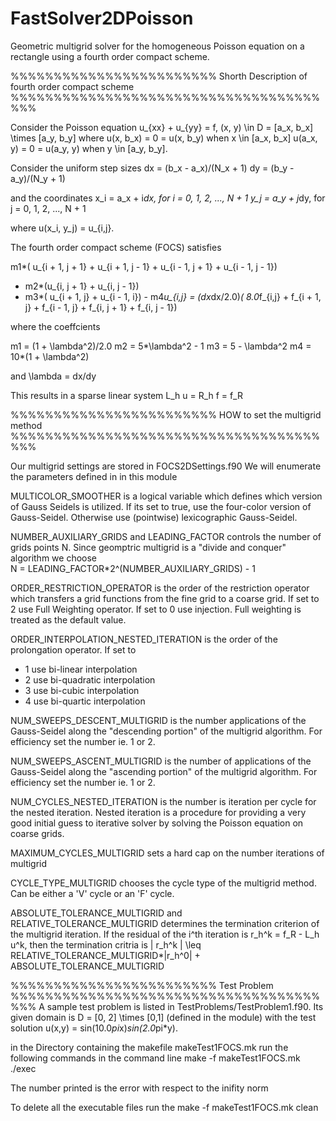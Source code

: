 # FastSolver2DPoisson
Geometric multigrid solver for the homogeneous Poisson equation on a rectangle using a fourth order compact scheme.

%%%%%%%%%%%%%%%%%%%%%%%% Shorth Description of fourth order compact scheme %%%%%%%%%%%%%%%%%%%%%%%%%%%%%%%%%%%%%%%

Consider the Poisson equation 
u_{xx} + u_{yy} = f, (x, y) \in D = [a_x, b_x] \times [a_y, b_y]
where 
u(x, b_x) = 0 = u(x, b_y) when x \in [a_x, b_x]
u(a_x, y) = 0 = u(a_y, y) when y \in [a_y, b_y]. 

Consider the uniform step sizes 
dx = (b_x - a_x)/(N_x + 1) 
dy = (b_y - a_y)/(N_y + 1)

and the coordinates 
x_i = a_x + i*dx, for i = 0, 1, 2, ..., N + 1
y_j = a_y + j*dy, for j = 0, 1, 2, ..., N + 1

where u(x_i, y_j) = u_{i,j}. 

The fourth order compact scheme (FOCS) satisfies 

m1*( u_{i + 1, j + 1} + u_{i + 1, j - 1} + u_{i - 1, j + 1} + u_{i - 1, j - 1}) 
  + m2*(u_{i, j + 1} + u_{i, j - 1}) 
  + m3*( u_{i + 1, j} + u_{i - 1, i}) - m4*u_{i,j} 
  = (dx*dx/2.0)*( 8.0*f_{i,j} + f_{i + 1, j} + f_{i - 1, j} + f_{i, j + 1} + f_{i, j - 1}) 

where the coeffcients 

m1 = (1 + \lambda^2)/2.0 
m2 = 5*\lambda^2 - 1
m3 = 5 - \lambda^2 
m4 = 10*(1 + \lambda^2)
 
and \lambda = dx/dy

This results in a sparse linear system L_h u = R_h f = f_R

%%%%%%%%%%%%%%%%%%%%%%%% HOW to set the multigrid method %%%%%%%%%%%%%%%%%%%%%%%%%%%%%%%%%%%%%%%

Our multigrid settings are stored in FOCS2DSettings.f90 
We will enumerate the parameters defined in in this module  

MULTICOLOR_SMOOTHER is a logical variable which defines which version 
of Gauss Seidels is utilized. If its set to true, use the four-color 
version of Gauss-Seidel. Otherwise use (pointwise) lexicographic 
Gauss-Seidel. 

NUMBER_AUXILIARY_GRIDS and LEADING_FACTOR controls the number of grids 
points N. Since geomptric multigrid is a "divide and conquer" algorithm 
we choose  
N = LEADING_FACTOR*2^(NUMBER_AUXILIARY_GRIDS) - 1

ORDER_RESTRICTION_OPERATOR is the order of the restriction operator 
which transfers a grid functions from the fine grid to a coarse grid. 
If set to 2 use Full Weighting operator. If set to 0 use injection. 
Full weighting is treated as the default value.

ORDER_INTERPOLATION_NESTED_ITERATION is the order of the 
prolongation operator. If set to 
- 1 use bi-linear interpolation
- 2 use bi-quadratic interpolation 
- 3 use bi-cubic interpolation 
- 4 use bi-quartic interpolation 

NUM_SWEEPS_DESCENT_MULTIGRID is the number applications of the 
Gauss-Seidel along the "descending portion" of the multigrid 
algorithm. For efficiency set the number ie. 1 or 2. 

NUM_SWEEPS_ASCENT_MULTIGRID is the number of applications of the 
Gauss-Seidel along the "ascending portion" of the multigrid 
algorithm. For efficiency set the number ie. 1 or 2.

NUM_CYCLES_NESTED_ITERATION is the number is iteration per cycle 
for the nested iteration. Nested iteration is a procedure for providing 
a very good initial guess to iterative solver by solving the Poisson 
equation on coarse grids. 

MAXIMUM_CYCLES_MULTIGRID sets a hard cap on the number iterations of multigrid 

CYCLE_TYPE_MULTIGRID chooses the cycle type of the multigrid method. 
Can be either a 'V' cycle or an 'F' cycle. 

ABSOLUTE_TOLERANCE_MULTIGRID and RELATIVE_TOLERANCE_MULTIGRID determines the 
termination criterion of the multigrid iteration. If the residual 
of the i^th iteration is r_h^k = f_R - L_h u^k, then 
the termination critria is 
| r_h^k | \leq RELATIVE_TOLERANCE_MULTIGRID*|r_h^0| + ABSOLUTE_TOLERANCE_MULTIGRID

%%%%%%%%%%%%%%%%%%%%%%%% Test Problem %%%%%%%%%%%%%%%%%%%%%%%%%%%%%%%%%%%%%%%
A sample test problem is listed in TestProblems/TestProblem1.f90.
Its given domain is D = [0, 2] \times [0,1] (defined in the module) 
with the test solution u(x,y) = sin(10.0*pi*x)*sin(2.0*pi*y). 

in the Directory containing the makefile makeTest1FOCS.mk run the following commands 
in the command line
make -f makeTest1FOCS.mk 
./exec

The number printed is the error with respect to the inifity norm

To delete all the executable files run the 
make -f makeTest1FOCS.mk clean



